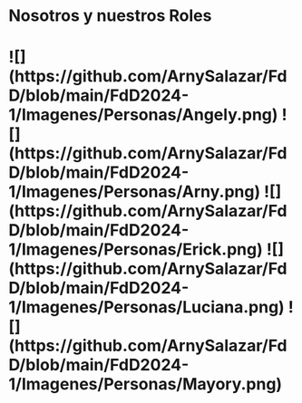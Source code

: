 <h1>Nosotros y nuestros Roles<h1/>
![](https://github.com/ArnySalazar/FdD/blob/main/FdD2024-1/Imagenes/Personas/Angely.png)
![](https://github.com/ArnySalazar/FdD/blob/main/FdD2024-1/Imagenes/Personas/Arny.png)
![](https://github.com/ArnySalazar/FdD/blob/main/FdD2024-1/Imagenes/Personas/Erick.png)
![](https://github.com/ArnySalazar/FdD/blob/main/FdD2024-1/Imagenes/Personas/Luciana.png)
![](https://github.com/ArnySalazar/FdD/blob/main/FdD2024-1/Imagenes/Personas/Mayory.png)
